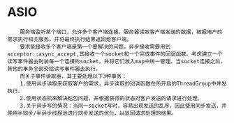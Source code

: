 # ASIO
		服务端监听某个端口，允许多个客户端连接。服务器读取客户端发送的数据，根据用户的需求执行相关服务，并将最终执行结果返回给客户端。   
		要求能接收多个客户端是第一个要解决的问题，异步接收需要用到acceptor::async_accept,其接收一个socket和一个完成事件的回调函数。考虑建立一个读写事件器去封装每一个连接的socket，并将它们放入map中统一管理。当socket连接之后，其他的事务全部交给读写事件器去执行。
		而关于事件读取器，其主要处理以下3种事务：
		1.使用异步读取来获取客户的需求，异步读取的回调函数在所开启的ThreadGroup中并发执行。
		2.使用状态机来解决粘包问题，并根据获得的状态对客户发送的请求进行处理。
		3.关于异步写的情况：当同一socket写时，容易出现发送的乱序，因此使用同步发送，并使用半同步/半异步线程池进行同步发送的优化，以返回请求处理的结果。
